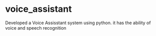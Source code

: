 # voice_assistant
Developed a Voice Assisstant system using python. it has the ability of voice and speech recognition
